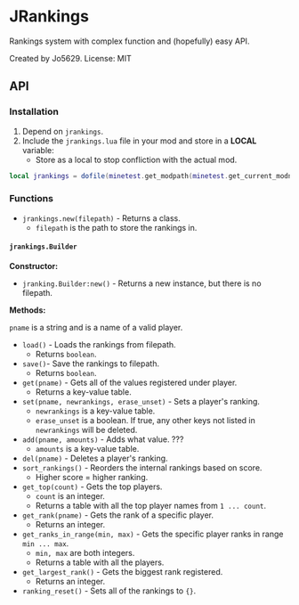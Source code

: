 # JRankings

Rankings system with complex function and (hopefully) easy API.

Created by Jo5629. License: MIT

## API

### Installation

1. Depend on `jrankings`.
2. Include the `jrankings.lua` file in your mod and store in a **LOCAL** variable:
   - Store as a local to stop confliction with the actual mod.

``` lua
local jrankings = dofile(minetest.get_modpath(minetest.get_current_modname()) .. "/jrankings.lua")
```

### Functions

- `jrankings.new(filepath)` - Returns a class.
  - `filepath` is the path to store the rankings in.

#### `jrankings.Builder`

**Constructor:**

- `jranking.Builder:new()` - Returns a new instance, but there is no filepath.

**Methods:**

`pname` is a string and is a name of a valid player.

- `load()` - Loads the rankings from filepath.
  - Returns `boolean`.
- `save()`-  Save the rankings to filepath.
  - Returns `boolean`.
- `get(pname)` - Gets all of the values registered under player.
  - Returns a key-value table.
- `set(pname, newrankings, erase_unset)` - Sets a player's ranking.
  - `newrankings` is a key-value table.
  - `erase_unset` is a boolean. If true, any other keys not listed in `newrankings` will be deleted.
- `add(pname, amounts)` - Adds what value. ???
  - `amounts` is a key-value table.
- `del(pname)` - Deletes a player's ranking.
- `sort_rankings()` - Reorders the internal rankings based on score.
  - Higher score = higher ranking.
- `get_top(count)` - Gets the top players.
  - `count` is an integer.
  - Returns a table with all the top player names from `1 ... count`.
- `get_rank(pname)` - Gets the rank of a specific player.
  - Returns an integer.
- `get_ranks_in_range(min, max)` - Gets the specific player ranks in range `min ... max`.
  - `min, max` are both integers.
  - Returns a table with all the players.
- `get_largest_rank()` - Gets the biggest rank registered.
  - Returns an integer.
- `ranking_reset()` - Sets all of the rankings to `{}`.
